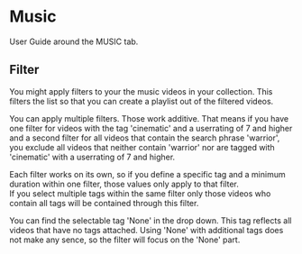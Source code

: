 # Music

User Guide around the MUSIC tab.

## Filter

You might apply filters to your the music videos in your collection. This filters the list so that you can create a playlist out of the filtered videos.

You can apply multiple filters. Those work additive. That means if you have one filter for videos with the tag 'cinematic' and a userrating of 7 and higher and a second filter for all videos that contain the search phrase 'warrior', you exclude all videos that neither contain 'warrior' nor are tagged with 'cinematic' with a userrating of 7 and higher.

Each filter works on its own, so if you define a specific tag and a minimum duration within one filter, those values only apply to that filter.  
If you select multiple tags within the same filter only those videos who contain all tags will be contained through this filter.

You can find the selectable tag 'None' in the drop down. This tag reflects all videos that have no tags attached. Using 'None' with additional tags does not make any sence, so the filter will focus on the 'None' part.
